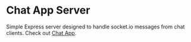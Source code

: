 # Chat App Server

Simple Express server designed to handle socket.io messages from chat clients.
Check out [Chat App](https://github.com/matthew-r-clark/chat-app).